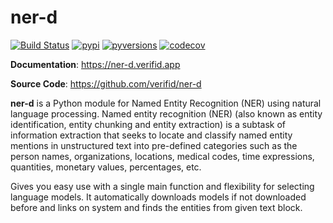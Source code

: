 # ner-d

[![Build Status](https://github.com/verifid/ner-d/workflows/ner-d%20ci/badge.svg)](https://github.com/verifid/ner-d/actions)
[![pypi](https://img.shields.io/pypi/v/ner-d.svg)](https://pypi.python.org/pypi/ner-d/)
[![pyversions](https://img.shields.io/pypi/pyversions/ner-d.svg)](https://pypi.org/project/ner-d)
[![codecov](https://codecov.io/gh/verifid/ner-d/branch/master/graph/badge.svg)](https://codecov.io/gh/verifid/ner-d)


**Documentation**: <a href="https://ner-d.verifid.app" target="_blank">https://ner-d.verifid.app</a>

**Source Code**: <a href="https://github.com/verifid/ner-d" target="_blank">https://github.com/verifid/ner-d</a>


**ner-d** is a Python module for Named Entity Recognition (NER) using natural language processing. Named entity recognition (NER) (also known as entity identification, entity chunking and entity extraction) is a subtask of information extraction that seeks to locate and classify named entity mentions in unstructured text into pre-defined categories such as the person
names, organizations, locations, medical codes, time expressions, quantities, monetary values, percentages, etc.

Gives you easy use with a single main function and flexibility for selecting language models. It automatically downloads models if not downloaded before and links on system and finds the entities from given text block.
